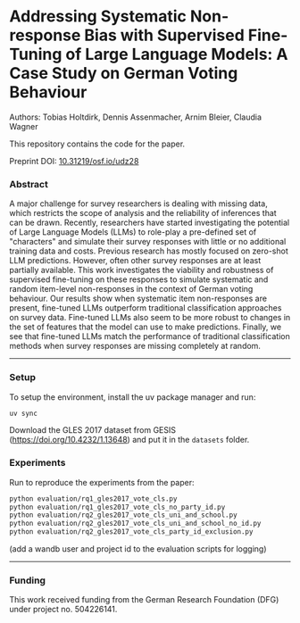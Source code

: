 # Addressing Systematic Non-response Bias with Supervised Fine-Tuning of Large Language Models: A Case Study on German Voting Behaviour
Authors: Tobias Holtdirk, Dennis Assenmacher, Arnim Bleier, Claudia Wagner

This repository contains the code for the paper.

Preprint DOI: [10.31219/osf.io/udz28](https://doi.org/10.31219/osf.io/udz28)

### Abstract
A major challenge for survey researchers is dealing with missing data, which restricts the scope of analysis and the reliability of inferences that can be drawn. Recently, researchers have started investigating the potential of Large Language Models (LLMs) to role-play a pre-defined set of "characters" and simulate their survey responses with little or no additional training data and costs. Previous research has mostly focused on zero-shot LLM predictions. However, often other survey responses are at least partially available. This work investigates the viability and robustness of supervised fine-tuning on these responses to simulate systematic and random item-level non-responses in the context of German voting behaviour. Our results show when systematic item non-responses are present, fine-tuned LLMs outperform traditional classification approaches on survey data. Fine-tuned LLMs also seem to be more robust to changes in the set of features that the model can use to make predictions. Finally, we see that fine-tuned LLMs match the performance of traditional classification methods when survey responses are missing completely at random.

---

### Setup

To setup the environment, install the uv package manager and run: 

```bash
uv sync
```

Download the GLES 2017 dataset from GESIS (https://doi.org/10.4232/1.13648) and put it in the `datasets` folder.


### Experiments

Run to reproduce the experiments from the paper:

```bash
python evaluation/rq1_gles2017_vote_cls.py
python evaluation/rq1_gles2017_vote_cls_no_party_id.py
python evaluation/rq2_gles2017_vote_cls_uni_and_school.py
python evaluation/rq2_gles2017_vote_cls_uni_and_school_no_id.py
python evaluation/rq2_gles2017_vote_cls_party_id_exclusion.py
```
(add a wandb user and project id to the evaluation scripts for logging)

---

### Funding
This work received funding from the German Research Foundation (DFG) under project no. 504226141.
